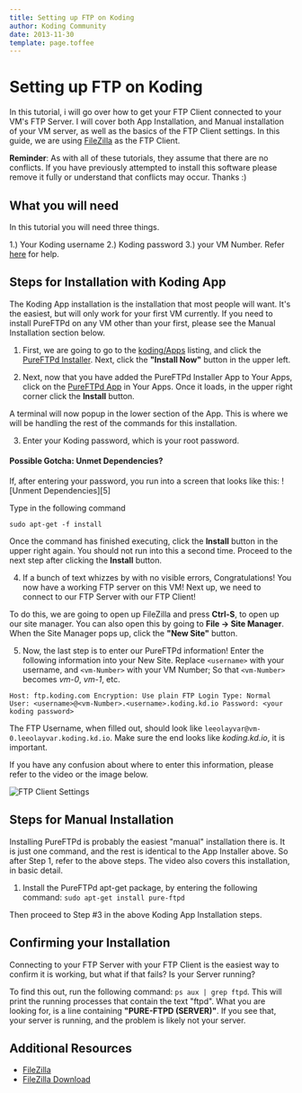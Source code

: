 ```yaml
---
title: Setting up FTP on Koding
author: Koding Community
date: 2013-11-30
template: page.toffee
---
```


# Setting up FTP on Koding

In this tutorial, i will go over how to get your FTP Client connected to your VM's FTP Server. I will cover both App Installation, and Manual installation of your VM server, as well as the basics of the FTP Client settings. In this guide, we are using [FileZilla](https://filezilla-project.org/) as the FTP Client.

**Reminder**: As with all of these tutorials, they assume that there are no conflicts. If you have previously attempted to install this software please remove it fully or understand that conflicts may occur. Thanks :)

## What you will need

In this tutorial you will need three things.

1.) Your Koding username 2.) Koding password 3.) your VM Number. Refer [here](https://filezilla-project.org/download.php?type=client) for help.

## Steps for Installation with Koding App

The Koding App installation is the installation that most people will want. It's the easiest, but will only work for your first VM currently. If you need to install PureFTPd on any VM other than your first, please see the Manual Installation section below.

  1. First, we are going to go to the [koding/Apps](https://koding.com/Apps) listing, and click the [PureFTPd Installer](https://koding.com/Apps/pureftpd-installer). Next, click the **"Install Now"** button in the upper left.

  2. Next, now that you have added the PureFTPd Installer App to Your Apps, click on the [PureFTPd App](https://koding.com/Develop/PureFTPd%20Installer) in Your Apps. Once it loads, in the upper right corner click the **Install** button.

A terminal will now popup in the lower section of the App. This is where we will be handling the rest of the commands for this installation.

  3. Enter your Koding password, which is your root password.

#### Possible Gotcha: Unmet Dependencies?

If, after entering your password, you run into a screen that looks like this: ![Unment Dependencies][5]

Type in the following command

`sudo apt-get -f install`

Once the command has finished executing, click the **Install** button in the upper right again. You should not run into this a second time. Proceed to the next step after clicking the **Install** button.

  4. If a bunch of text whizzes by with no visible errors, Congratulations! You now have a working FTP server on this VM! Next up, we need to connect to our FTP Server with our FTP Client!

To do this, we are going to open up FileZilla and press **Ctrl-S**, to open up our site manager. You can also open this by going to **File -> Site Manager**. When the Site Manager pops up, click the **"New Site"** button.

  5. Now, the last step is to enter our PureFTPd information! Enter the following information into your New Site. Replace `<username>` with your username, and `<vm-Number>` with your VM Number; So that `<vm-Number>` becomes _vm-0_, _vm-1_, etc.

`Host: ftp.koding.com Encryption: Use plain FTP Login Type: Normal User: <username>@<vm-Number>.<username>.koding.kd.io Password: <your koding password>`

The FTP Username, when filled out, should look like `leeolayvar@vm-0.leeolayvar.koding.kd.io`. Make sure the end looks like _koding.kd.io_, it is important.

If you have any confusion about where to enter this information, please refer to the video or the image below.

![FTP Client Settings](/wp-content/uploads/ftpsettings.png)

## Steps for Manual Installation

Installing PureFTPd is probably the easiest "manual" installation there is. It is just one command, and the rest is identical to the App Installer above. So after Step 1, refer to the above steps. The video also covers this installation, in basic detail.

  1. Install the PureFTPd apt-get package, by entering the following command: `sudo apt-get install pure-ftpd`

Then proceed to Step #3 in the above Koding App Installation steps.

## Confirming your Installation

Connecting to your FTP Server with your FTP Client is the easiest way to confirm it is working, but what if that fails? Is your Server running?

To find this out, run the following command: `ps aux | grep ftpd`. This will print the running processes that contain the text "ftpd". What you are looking for, is a line containing **"PURE-FTPD (SERVER)"**. If you see that, your server is running, and the problem is likely not your server.

## Additional Resources

  * [FileZilla](https://filezilla-project.org/)
  * [FileZilla Download](https://filezilla-project.org/download.php?type=client)
